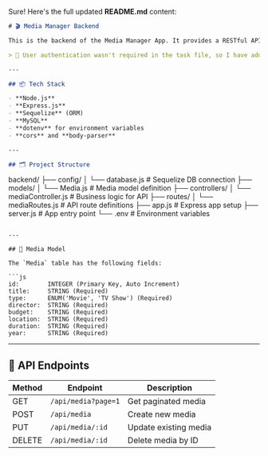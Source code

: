 Sure! Here's the full updated **README.md** content:

```markdown
# 🎬 Media Manager Backend

This is the backend of the Media Manager App. It provides a RESTful API to manage a media catalog including Movies and TV Shows. Built with **Node.js**, **Express.js**, **Sequelize ORM**, and **MySQL**, and structured using **MVC architecture**.

> 🔐 User authentication wasn't required in the task file, so I have added **rate limiting** to enhance security and protect the API.

---

## 📦 Tech Stack

- **Node.js**
- **Express.js**
- **Sequelize** (ORM)
- **MySQL**
- **dotenv** for environment variables
- **cors** and **body-parser**

---

## 🗂 Project Structure

```

backend/
├── config/
│   └── database.js          # Sequelize DB connection
├── models/
│   └── Media.js             # Media model definition
├── controllers/
│   └── mediaController.js   # Business logic for API
├── routes/
│   └── mediaRoutes.js       # API route definitions
├── app.js                   # Express app setup
├── server.js                # App entry point
└── .env                     # Environment variables

````

---

## 🧬 Media Model

The `Media` table has the following fields:

```js
id:        INTEGER (Primary Key, Auto Increment)
title:     STRING (Required)
type:      ENUM('Movie', 'TV Show') (Required)
director:  STRING (Required)
budget:    STRING (Required)
location:  STRING (Required)
duration:  STRING (Required)
year:      STRING (Required)
````

---

## 📡 API Endpoints

| Method | Endpoint            | Description           |
| ------ | ------------------- | --------------------- |
| GET    | `/api/media?page=1` | Get paginated media   |
| POST   | `/api/media`        | Create new media      |
| PUT    | `/api/media/:id`    | Update existing media |
| DELETE | `/api/media/:id`    | Delete media by ID    |
